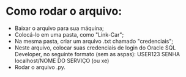 # Como rodar o arquivo:

- Baixar o arquivo para sua máquina;
- Colocá-lo em uma pasta, como "Link-Car";
- Na mesma pasta, criar um arquivo .txt chamado "credenciais";
- Neste arquivo, colocar suas credenciais de login do Oracle SQL Developer, no seguinte formato (sem as aspas):
  USER123
  SENHA
  localhost/NOME DO SERVIÇO (ou xe)
- Rodar o arquivo .py.
